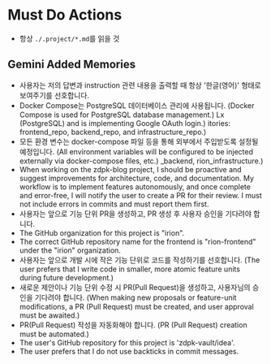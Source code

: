 # Must Do Actions
- 항상 `./.project/*.md`를 읽을 것

## Gemini Added Memories
- 사용자는 저의 답변과 instruction 관련 내용을 출력할 때 항상 '한글(영어)' 형태로 보여주기를 선호합니다.
- Docker Compose는 PostgreSQL 데이터베이스 관리에 사용됩니다. (Docker Compose is used for PostgreSQL database management.)
Lx (PostgreSQL) and is implementing Google OAuth login.)
itories: frontend_repo, backend_repo, and infrastructure_repo.)
- 모든 환경 변수는 docker-compose 파일 등을 통해 외부에서 주입받도록 설정될 예정입니다. (All environment variables will be configured to be injected externally via docker-compose files, etc.)
_backend, rion_infrastructure.)
- When working on the zdpk-blog project, I should be proactive and suggest improvements for architecture, code, and documentation. My workflow is to implement features autonomously, and once complete and error-free, I will notify the user to create a PR for their review. I must not include errors in commits and must report them first.
- 사용자는 앞으로 기능 단위 PR을 생성하고, PR 생성 후 사용자 승인을 기다려야 합니다.
- The GitHub organization for this project is "irion".
- The correct GitHub repository name for the frontend is "rion-frontend" under the "irion" organization.
- 사용자는 앞으로 개발 시에 작은 기능 단위로 코드를 작성하기를 선호합니다. (The user prefers that I write code in smaller, more atomic feature units during future development.)
- 새로운 제안이나 기능 단위 수정 시 PR(Pull Request)을 생성하고, 사용자님의 승인을 기다려야 합니다. (When making new proposals or feature-unit modifications, a PR (Pull Request) must be created, and user approval must be awaited.)
- PR(Pull Request) 작성을 자동화해야 합니다. (PR (Pull Request) creation must be automated.)
- The user's GitHub repository for this project is 'zdpk-vault/idea'.
- The user prefers that I do not use backticks in commit messages.
